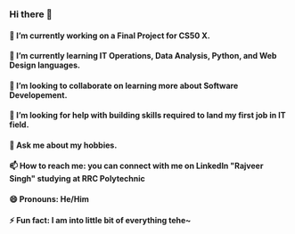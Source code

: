 ### Hi there 👋

#### 🔭 I’m currently working on a Final Project for CS50 X.
#### 🌱 I’m currently learning IT Operations, Data Analysis, Python, and Web Design languages.
#### 👯 I’m looking to collaborate on learning more about Software Developement.
#### 🤔 I’m looking for help with building skills required to land my first job in IT field. 
#### 💬 Ask me about my hobbies.
#### 📫 How to reach me: you can connect with me on LinkedIn "Rajveer Singh" studying at RRC Polytechnic
#### 😄 Pronouns: He/Him
#### ⚡ Fun fact: I am into little bit of everything tehe~
